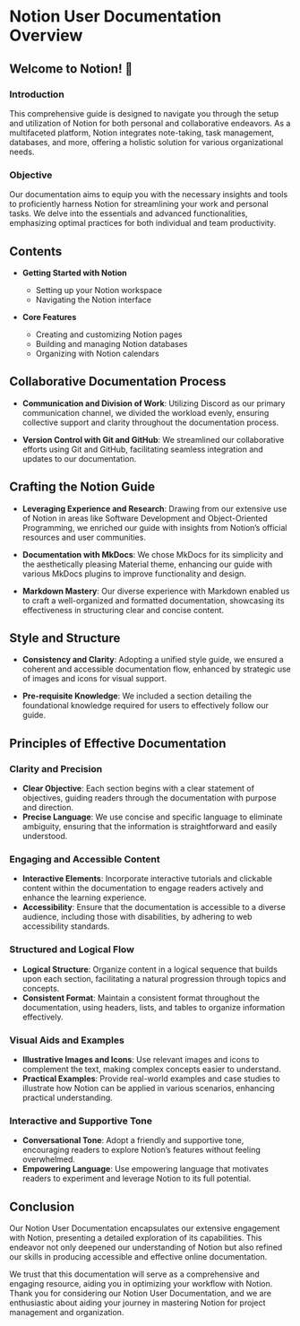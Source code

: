# Notion User Documentation Overview

## Welcome to Notion! 👋

### Introduction
This comprehensive guide is designed to navigate you through the setup and utilization of Notion for both personal and collaborative endeavors. As a multifaceted platform, Notion integrates note-taking, task management, databases, and more, offering a holistic solution for various organizational needs.

### Objective
Our documentation aims to equip you with the necessary insights and tools to proficiently harness Notion for streamlining your work and personal tasks. We delve into the essentials and advanced functionalities, emphasizing optimal practices for both individual and team productivity.

## Contents
- **Getting Started with Notion**
  - Setting up your Notion workspace
  - Navigating the Notion interface

- **Core Features**
  - Creating and customizing Notion pages
  - Building and managing Notion databases
  - Organizing with Notion calendars

## Collaborative Documentation Process
- **Communication and Division of Work**: Utilizing Discord as our primary communication channel, we divided the workload evenly, ensuring collective support and clarity throughout the documentation process.

- **Version Control with Git and GitHub**: We streamlined our collaborative efforts using Git and GitHub, facilitating seamless integration and updates to our documentation.

## Crafting the Notion Guide
- **Leveraging Experience and Research**: Drawing from our extensive use of Notion in areas like Software Development and Object-Oriented Programming, we enriched our guide with insights from Notion’s official resources and user communities.

- **Documentation with MkDocs**: We chose MkDocs for its simplicity and the aesthetically pleasing Material theme, enhancing our guide with various MkDocs plugins to improve functionality and design.

- **Markdown Mastery**: Our diverse experience with Markdown enabled us to craft a well-organized and formatted documentation, showcasing its effectiveness in structuring clear and concise content.

## Style and Structure
- **Consistency and Clarity**: Adopting a unified style guide, we ensured a coherent and accessible documentation flow, enhanced by strategic use of images and icons for visual support.

- **Pre-requisite Knowledge**: We included a section detailing the foundational knowledge required for users to effectively follow our guide.

## Principles of Effective Documentation

### Clarity and Precision
- **Clear Objective**: Each section begins with a clear statement of objectives, guiding readers through the documentation with purpose and direction.
- **Precise Language**: We use concise and specific language to eliminate ambiguity, ensuring that the information is straightforward and easily understood.

### Engaging and Accessible Content
- **Interactive Elements**: Incorporate interactive tutorials and clickable content within the documentation to engage readers actively and enhance the learning experience.
- **Accessibility**: Ensure that the documentation is accessible to a diverse audience, including those with disabilities, by adhering to web accessibility standards.

### Structured and Logical Flow
- **Logical Structure**: Organize content in a logical sequence that builds upon each section, facilitating a natural progression through topics and concepts.
- **Consistent Format**: Maintain a consistent format throughout the documentation, using headers, lists, and tables to organize information effectively.

### Visual Aids and Examples
- **Illustrative Images and Icons**: Use relevant images and icons to complement the text, making complex concepts easier to understand.
- **Practical Examples**: Provide real-world examples and case studies to illustrate how Notion can be applied in various scenarios, enhancing practical understanding.

### Interactive and Supportive Tone
- **Conversational Tone**: Adopt a friendly and supportive tone, encouraging readers to explore Notion’s features without feeling overwhelmed.
- **Empowering Language**: Use empowering language that motivates readers to experiment and leverage Notion to its full potential.

## Conclusion
Our Notion User Documentation encapsulates our extensive engagement with Notion, presenting a detailed exploration of its capabilities. This endeavor not only deepened our understanding of Notion but also refined our skills in producing accessible and effective online documentation.

We trust that this documentation will serve as a comprehensive and engaging resource, aiding you in optimizing your workflow with Notion. Thank you for considering our Notion User Documentation, and we are enthusiastic about aiding your journey in mastering Notion for project management and organization.
